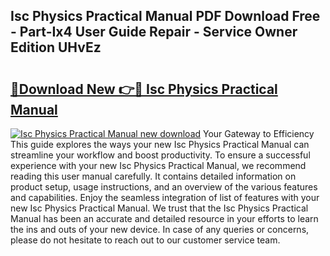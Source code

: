 ## Isc Physics Practical Manual PDF Download Free - Part-Ix4 User Guide Repair - Service Owner Edition UHvEz

# <h2><a href="http://bc4760.oget.top/?id=Isc+Physics+Practical+Manual">🔗Download New 👉🔴 Isc Physics Practical Manual</a></h2>

[![Isc Physics Practical Manual new download](https://i.imgur.com/5g1atiW.png)](http://bc4760.oget.top/?id=Isc+Physics+Practical+Manual)
Your Gateway to Efficiency This guide explores the ways your new Isc Physics Practical Manual can streamline your workflow and boost productivity. To ensure a successful experience with your new Isc Physics Practical Manual, we recommend reading this user manual carefully. It contains detailed information on product setup, usage instructions, and an overview of the various features and capabilities. Enjoy the seamless integration of list of features with your new Isc Physics Practical Manual. We trust that the Isc Physics Practical Manual has been an accurate and detailed resource in your efforts to learn the ins and outs of your new device. In case of any queries or concerns, please do not hesitate to reach out to our customer service team.
